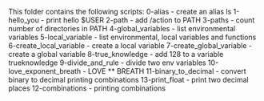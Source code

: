 This folder contains the following scripts:
0-alias - create an alias ls
1-hello_you - print hello $USER
2-path - add /action to PATH
3-paths - count number of directories in PATH
4-global_variables - list environmental variables
5-local_variable - list environmental, local variables and functions
6-create_local_variable - create a local variable
7-create_global_variable - create a global variable
8-true_knowledge - add 128 to a variable trueknowledge
9-divide_and_rule - divide two env variables
10-love_exponent_breath - LOVE ** BREATH
11-binary_to_decimal - convert binary to decimal
printing combinations
13-print_float - print two decimal places
12-combinations - printing combinations

